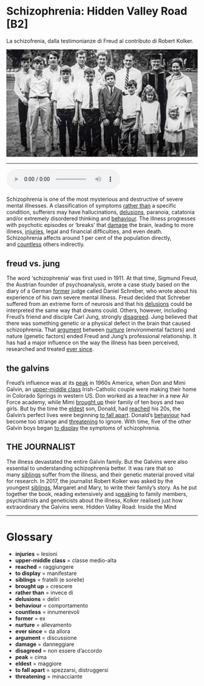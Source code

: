 # Schizophrenia: Hidden Valley Road   [B2]

La schizofrenia, dalla testimonianze di Freud al contributo di Robert Kolker.

![](Schizophrenia%20Hidden%20Valley%20Road.jpg)

--------------

<div>
<audio controls autoplay>
    <source src="https://raw.githubusercontent.com/dartie/knowledge-base/main/English/SpeakUp/2023-02/Schizophrenia%20Hidden%20Valley%20Road.mp3" type="audio/mpeg">
</audio>
</div>


Schizophrenia is one of the most mysterious and destructive of severe mental illnesses. A classification of symptoms [rather than](## "invece di") a specific condition, sufferers may have hallucinations, [delusions](## "deliri"), paranoia, catatonia and/or extremely disordered thinking and [behaviour](## "comportamento"). The illness progresses with psychotic episodes or ‘breaks’ that [damage](## "danneggiare") the brain, leading to more illness, [injuries](## "lesioni"), legal and financial difficulties, and even death. Schizophrenia affects around 1 per cent of the population directly, and [countless](## "innumerevoli") others indirectly. 

## freud vs. jung
The word ‘schizophrenia’ was first used in 1911. At that time, Sigmund Freud, the Austrian founder of psychoanalysis, wrote a case study based on the diary of a German [former](## "ex") judge called Daniel Schreber, who wrote about his experience of his own severe mental illness. Freud decided that Schreber suffered from an extreme form of neurosis and that his [delusions](## "deliri") could be interpreted the same way that dreams could. Others, however, including Freud’s friend and disciple Carl Jung, strongly [disagreed](## "non essere d’accordo"). Jung believed that there was something genetic or a physical defect in the brain that caused schizophrenia. That [argument](## "discussione") between [nurture](## "allevamento") (environmental factors) and nature (genetic factors) ended Freud and Jung’s professional relationship. It has had a major influence on the way the illness has been perceived, researched and treated [ever since](## "da allora").

## the galvins
Freud’s influence was at its [peak](## "cima") in 1960s America, when Don and Mimi Galvin, an [upper-middle class](## "classe medio-alta") Irish-Catholic couple were making their home in Colorado Springs in western US. Don worked as a teacher in a new Air Force academy, while Mimi [brought up](## "crescere") their family of ten boys and two girls. But by the time the [eldest](## "maggiore") son, Donald, had [reached](## "raggiungere") his 20s, the Galvin’s perfect lives were beginning [to fall apart](## "spezzarsi, distruggersi"). Donald’s [behaviour](## "comportamento") had become too strange and [threatening](## "minacciante") to ignore. With time, five of the other Galvin boys began [to display](## "manifestare") the symptoms of schizophrenia. 

## THE JOURNALIST
The illness devastated the entire Galvin family. But the Galvins were also essential to understanding schizophrenia better. It was rare that so many [siblings](## "fratelli (e sorelle)") suffer from the illness, and their genetic material proved vital for research. In 2017, the journalist Robert Kolker was asked by the youngest [siblings](## "fratelli (e sorelle)"), Margaret and Mary, to write their family’s story. As he put together the book, reading extensively and s[peak](## "cima")ing to family members, psychiatrists and geneticists about the illness, Kolker realised just how extraordinary the Galvins were.
Hidden Valley Road: Inside the Mind

--------------

<div style = "display:block; clear:both; page-break-after:always;"></div>

# Glossary
* **injuries** = lesioni
* **upper-middle class** = classe medio-alta
* **reached** = raggiungere
* **to display** = manifestare
* **siblings** = fratelli (e sorelle)
* **brought up** = crescere
* **rather than** = invece di
* **delusions** = deliri
* **behaviour** = comportamento
* **countless** = innumerevoli
* **former** = ex
* **nurture** = allevamento
* **ever since** = da allora
* **argument** = discussione
* **damage** = danneggiare
* **disagreed** = non essere d’accordo
* **peak** = cima
* **eldest** = maggiore
* **to fall apart** = spezzarsi, distruggersi
* **threatening** = minacciante
